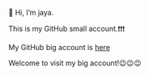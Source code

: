 👋 Hi, I’m jaya.

This is my GitHub small account.:exclamation::exclamation::exclamation:
 
My GitHub big account is [here](https://github.com/Jaya0455)

Welcome to visit my big account!:wink::wink::wink:


